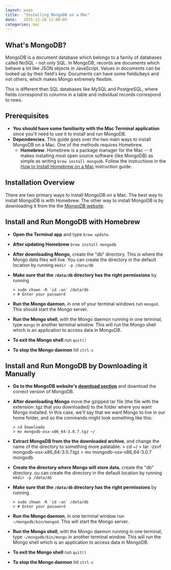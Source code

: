 ```yaml
---
layout: page
title:  "Installing MongoDB on a Mac"
date:   2015-12-28 12:00:00
categories: mac
---
```

## What's MongoDB?
MongoDB is a document database which belongs to a family of databases called NoSQL - not only SQL.  In MongoDB, records are documents which behave a lot like JSON objects in JavaScript.  Values in documents can be looked up by their field's key.  Documents can have some fields/keys and not others, which makes Mongo extremely flexible.  

This is different than SQL databases like MySQL and PostgreSQL, where fields correspond to columns in a table and individual records correspond to rows.

## Prerequisites
* **You should have some familiarity with the Mac Terminal application** since you'll need to use it to install and run MongoDB.
* **Dependencies.** This guide goes over the two main ways to install MongoDB on a Mac.  One of the methods requires Homebrew.
  * **Homebrew**. Homebrew is a package manager for the Mac -- it makes installing most open source software (like MongoDB) as simple as writing `brew install mongodb`. Follow the instructions in the [How to Install Homebrew on a Mac]({homebrew) instruction guide.

## Installation Overview
There are two primary ways to install MongoDB on a Mac.  The best way to install MongoDB is with Homebrew.  The other way to install MongoDB is by downloading it from the the [MongoDB website](https://www.mongodb.org/downloads#production).

## Install and Run MongoDB with Homebrew
* **Open the Terminal app** and type `brew update`.
* **After updating Homebrew** `brew install mongodb`
* **After downloading Mongo,** create the "db" directory.  This is where the Mongo data files will live.  You can create the directory in the default location by running `mkdir -p /data/db`
* **Make sure that the `/data/db` directory has the right permissions** by running

      > sudo chown -R `id -un` /data/db
      > # Enter your password

* **Run the Mongo daemon**, in one of your terminal windows run `mongod`.  This should start the Mongo server.  
* **Run the Mongo shell**, with the Mongo daemon running in one terminal, type `mongo` in another terminal window.  This will run the Mongo shell which is an application to access data in MongoDB.
* **To exit the Mongo shell** run `quit()`
* **To stop the Mongo daemon** hit `ctrl-c`

## Install and Run MongoDB by Downloading it Manually
* **Go to the MongoDB website's [download section](https://www.mongodb.org/downloads#production)** and download the correct version of MongoDB.
* **After downloading Mongo** move the gzipped tar file (the file with the extension .tgz that you downloaded) to the folder where you want Mongo installed.  In this case, we'll say that we want Mongo to live in our home folder, and so the commands might look something like this:

      > cd Downloads
      > mv mongodb-osx-x86_64-3.0.7.tgz ~/

* **Extract MongoDB from the the downloaded archive**, and change the name of the directory to something more palatable:
      > cd ~/
      > tar -zxvf mongodb-osx-x86_64-3.0.7.tgz
      > mv mongodb-osx-x86_64-3.0.7 mongodb

* **Create the directory where Mongo will store data**, create the "db" directory.  ou can create the directory in the default location by running `mkdir -p /data/db`
* **Make sure that the `/data/db` directory has the right permissions** by running

      > sudo chown -R `id -un` /data/db
      > # Enter your password

* **Run the Mongo daemon**, in one terminal window run `~/mongodb/bin/mongod`.  This will start the Mongo server.  
* **Run the Mongo shell**, with the Mongo daemon running in one terminal, type `~/mongodb/bin/mongo` in another terminal window.  This will run the Mongo shell which is an application to access data in MongoDB.
* **To exit the Mongo shell** run `quit()`
* **To stop the Mongo daemon** hit `ctrl-c`
